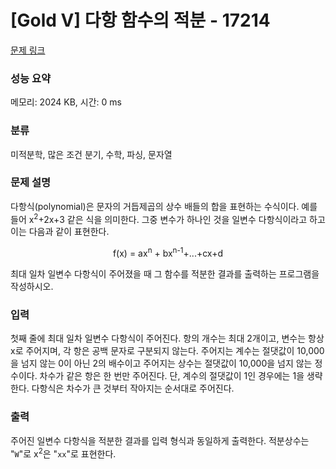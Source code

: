 # [Gold V] 다항 함수의 적분 - 17214 

[문제 링크](https://www.acmicpc.net/problem/17214) 

### 성능 요약

메모리: 2024 KB, 시간: 0 ms

### 분류

미적분학, 많은 조건 분기, 수학, 파싱, 문자열

### 문제 설명

<p>다항식(polynomial)은 문자의 거듭제곱의 상수 배들의 합을 표현하는 수식이다. 예를 들어 x<sup>2</sup>+2x+3 같은 식을 의미한다. 그중 변수가 하나인 것을 일변수 다항식이라고 하고 이는 다음과 같이 표현한다.</p>

<p style="text-align: center;">f(x) = ax<sup>n</sup> + bx<sup>n-1</sup>+...+cx+d</p>

<p>최대 일차 일변수 다항식이 주어졌을 때 그 함수를 적분한 결과를 출력하는 프로그램을 작성하시오.</p>

### 입력 

 <p>첫째 줄에 최대 일차 일변수 다항식이 주어진다. 항의 개수는 최대 2개이고, 변수는 항상 x로 주어지며, 각 항은 공백 문자로 구분되지 않는다. 주어지는 계수는 절댓값이 10,000을 넘지 않는 0이 아닌 2의 배수이고 주어지는 상수는 절댓값이 10,000을 넘지 않는 정수이다. 차수가 같은 항은 한 번만 주어진다. 단, 계수의 절댓값이 1인 경우에는 1을 생략한다. 다항식은 차수가 큰 것부터 작아지는 순서대로 주어진다.</p>

### 출력 

 <p>주어진 일변수 다항식을 적분한 결과를 입력 형식과 동일하게 출력한다. 적분상수는 "<code>W</code>"로 x<sup>2</sup>은 "<code>xx</code>"로 표현한다.</p>

